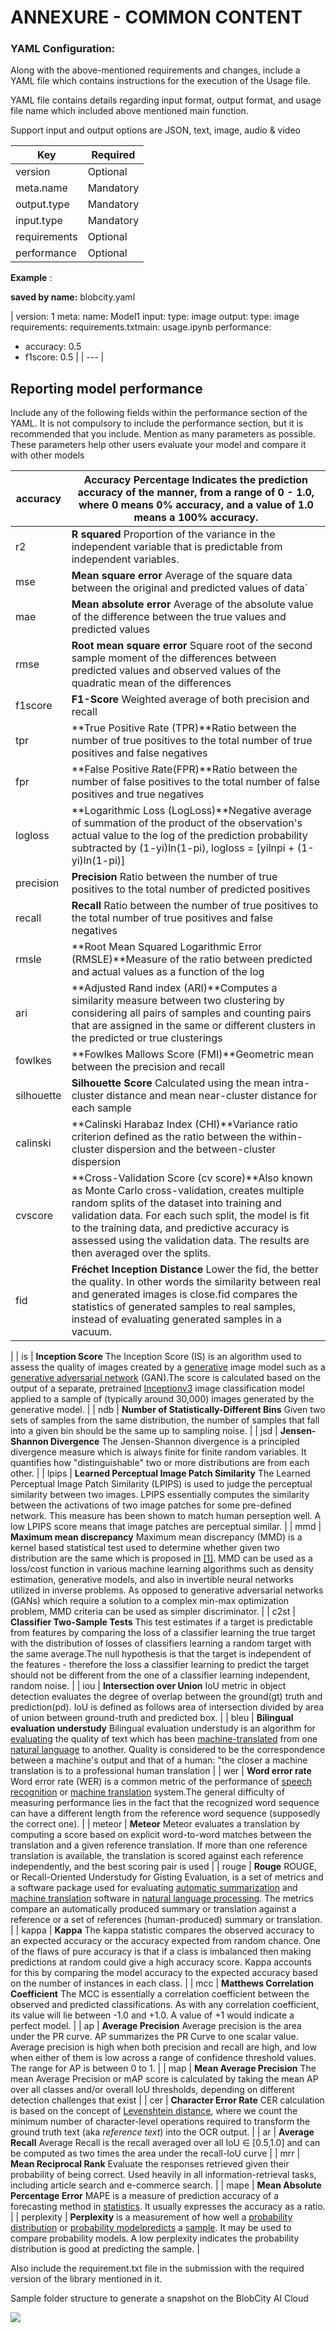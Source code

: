 # ANNEXURE - COMMON CONTENT

### YAML Configuration:

Along with the above-mentioned requirements and changes, include a YAML file which contains instructions for the execution of the Usage file.

YAML file contains details regarding input format, output format, and usage file name which included above mentioned main function.

Support input and output options are JSON, text, image, audio & video

| **Key** | **Required** |
| --- | --- |
| version | Optional |
| meta.name | Mandatory |
| output.type | Mandatory |
| input.type | Mandatory |
| requirements | Optional |
| performance | Optional |

**Example** :

**saved by name:** blobcity.yaml

| version: 1
 meta:
 name: Model1
 input:
 type: image
 output:
 type: image
 requirements: requirements.txtmain: usage.ipynb
 performance:
 - accuracy: 0.5
 - f1score: 0.5 |
| --- |

## Reporting model performance

Include any of the following fields within the performance section of the YAML. It is not compulsory to include the performance section, but it is recommended that you include. Mention as many parameters as possible. These parameters help other users evaluate your model and compare it with other models

| accuracy | **Accuracy Percentage** Indicates the prediction accuracy of the manner, from a range of 0 - 1.0, where 0 means 0% accuracy, and a value of 1.0 means a 100% accuracy. |
| --- | --- |
| r2 | **R squared** Proportion of the variance in the independent variable that is predictable from independent variables. |
| mse | **Mean square error** Average of the square data between the original and predicted values of data` |
| mae | **Mean absolute error** Average of the absolute value of the difference between the true values and predicted values |
| rmse | **Root mean square error** Square root of the second sample moment of the differences between predicted values and observed values of the quadratic mean of the differences |
| f1score | **F1-Score** Weighted average of both precision and recall |
| tpr | **True Positive Rate (TPR)**Ratio between the number of true positives to the total number of true positives and false negatives |
| fpr | **False Positive Rate(FPR)**Ratio between the number of false positives to the total number of false positives and true negatives |
| logloss | **Logarithmic Loss (LogLoss)**Negative average of summation of the product of the observation's actual value to the log of the prediction probability subtracted by (1-yi)ln(1-pi), logloss = [yilnpi + (1-yi)ln(1-pi)] |
| precision | **Precision** Ratio between the number of true positives to the total number of predicted positives |
| recall | **Recall** Ratio between the number of true positives to the total number of true positives and false negatives |
| rmsle | **Root Mean Squared Logarithmic Error (RMSLE)**Measure of the ratio between predicted and actual values as a function of the log |
| ari | **Adjusted Rand index (ARI)**Computes a similarity measure between two clustering by considering all pairs of samples and counting pairs that are assigned in the same or different clusters in the predicted or true clusterings |
| fowlkes | **Fowlkes Mallows Score (FMI)**Geometric mean between the precision and recall |
| silhouette | **Silhouette Score** Calculated using the mean intra-cluster distance and mean near-cluster distance for each sample |
| calinski | **Calinski Harabaz Index (CHI)**Variance ratio criterion defined as the ratio between the within-cluster dispersion and the between-cluster dispersion |
| cvscore | **Cross-Validation Score (cv score)**Also known as Monte Carlo cross-validation, creates multiple random splits of the dataset into training and validation data. For each such split, the model is fit to the training data, and predictive accuracy is assessed using the validation data. The results are then averaged over the splits. |
| fid | **Fréchet Inception Distance** Lower the fid, the better the quality. In other words the similarity between real and generated images is close.fid compares the statistics of generated samples to real samples, instead of evaluating generated samples in a vacuum.
 |
| is | **Inception Score** The Inception Score (IS) is an algorithm used to assess the quality of images created by a [generative](https://en.wikipedia.org/wiki/Generative_model) image model such as a [generative adversarial network](https://en.wikipedia.org/wiki/Generative_adversarial_network) (GAN).The score is calculated based on the output of a separate, pretrained [Inceptionv3](https://en.wikipedia.org/wiki/Inceptionv3) image classification model applied to a sample of (typically around 30,000) images generated by the generative model. |
| ndb | **Number of Statistically-Different Bins** Given two sets of samples from the same distribution, the number of samples that fall into a given bin should be the same up to sampling noise. |
| jsd | **Jensen-Shannon Divergence** The Jensen-Shannon divergence is a principled divergence measure which is always finite for finite random variables. It quantifies how "distinguishable" two or more distributions are from each other. |
| lpips | **Learned Perceptual Image Patch Similarity** The Learned Perceptual Image Patch Similarity (LPIPS) is used to judge the perceptual similarity between two images. LPIPS essentially computes the similarity between the activations of two image patches for some pre-defined network. This measure has been shown to match human perseption well. A low LPIPS score means that image patches are perceptual similar. |
| mmd | **Maximum mean discrepancy** Maximum mean discrepancy (MMD) is a kernel based statistical test used to determine whether given two distribution are the same which is proposed in [[1]](https://www.onurtunali.com/ml/2019/03/08/maximum-mean-discrepancy-in-machine-learning.html#references). MMD can be used as a loss/cost function in various machine learning algorithms such as density estimation, generative models, and also in invertible neural networks utilized in inverse problems. As opposed to generative adversarial networks (GANs) which require a solution to a complex min-max optimization problem, MMD criteria can be used as simpler discriminator. |
| c2st | **Classifier Two-Sample Tests** This test estimates if a target is predictable from features by comparing the loss of a classifier learning the true target with the distribution of losses of classifiers learning a random target with the same average.The null hypothesis is that the target is independent of the features - therefore the loss a classifier learning to predict the target should not be different from the one of a classifier learning independent, random noise. |
| iou | **Intersection over Union** IoU metric in object detection evaluates the degree of overlap between the ground(gt) truth and prediction(pd). IoU is defined as follows area of intersection divided by area of union between ground-truth and predicted box. |
| bleu | **Bilingual evaluation understudy** Bilingual evaluation understudy is an algorithm for [evaluating](https://en.wikipedia.org/wiki/Evaluation_of_machine_translation) the quality of text which has been [machine-translated](https://en.wikipedia.org/wiki/Machine_translation) from one [natural language](https://en.wikipedia.org/wiki/Natural_language) to another. Quality is considered to be the correspondence between a machine's output and that of a human: "the closer a machine translation is to a professional human translation |
| wer | **Word error rate** Word error rate (WER) is a common metric of the performance of [speech recognition](https://en.wikipedia.org/wiki/Speech_recognition) or [machine translation](https://en.wikipedia.org/wiki/Machine_translation) system.The general difficulty of measuring performance lies in the fact that the recognized word sequence can have a different length from the reference word sequence (supposedly the correct one). |
| meteor | **Meteor** Meteor evaluates a translation by computing a score based on explicit word-to-word matches between the translation and a given reference translation. If more than one reference translation is available, the translation is scored against each reference independently, and the best scoring pair is used |
| rouge | **Rouge** ROUGE, or Recall-Oriented Understudy for Gisting Evaluation, is a set of metrics and a software package used for evaluating [automatic summarization](https://en.wikipedia.org/wiki/Automatic_summarization) and [machine translation](https://en.wikipedia.org/wiki/Machine_translation) software in [natural language processing](https://en.wikipedia.org/wiki/Natural_language_processing). The metrics compare an automatically produced summary or translation against a reference or a set of references (human-produced) summary or translation. |
| kappa | **Kappa** The kappa statistic compares the observed accuracy to an expected accuracy or the accuracy expected from random chance. One of the flaws of pure accuracy is that if a class is imbalanced then making predictions at random could give a high accuracy score. Kappa accounts for this by comparing the model accuracy to the expected accuracy based on the number of instances in each class. |
| mcc | **Matthews Correlation Coefficient** The MCC is essentially a correlation coefficient between the observed and predicted classifications. As with any correlation coefficient, its value will lie between -1.0 and +1.0. A value of +1 would indicate a perfect model. |
| ap | **Average Precision** Average precision is the area under the PR curve. AP summarizes the PR Curve to one scalar value. Average precision is high when both precision and recall are high, and low when either of them is low across a range of confidence threshold values. The range for AP is between 0 to 1. |
| map | **Mean Average Precision** The mean Average Precision or mAP score is calculated by taking the mean AP over all classes and/or overall IoU thresholds, depending on different detection challenges that exist |
| cer | **Character Error Rate** CER calculation is based on the concept of [Levenshtein distance](https://towardsdatascience.com/evaluating-ocr-output-quality-with-character-error-rate-cer-and-word-error-rate-wer-853175297510#9bd1), where we count the minimum number of character-level operations required to transform the ground truth text (aka _reference text_) into the OCR output. |
| ar | **Average Recall** Average Recall is the recall averaged over all IoU ∈ [0.5,1.0] and can be computed as two times the area under the recall-IoU curve |
| mrr | **Mean Reciprocal Rank** Evaluate the responses retrieved given their probability of being correct. Used heavily in all information-retrieval tasks, including article search and e-commerce search. |
| mape | **Mean Absolute Percentage Error** MAPE is a measure of prediction accuracy of a forecasting method in [statistics](https://en.wikipedia.org/wiki/Statistics). It usually expresses the accuracy as a ratio. |
| perplexity | **Perplexity** is a measurement of how well a [probability distribution](https://en.wikipedia.org/wiki/Probability_distribution) or [probability model](https://en.wikipedia.org/wiki/Probability_model)[predicts](https://en.wikipedia.org/wiki/Prediction) a [sample](https://en.wikipedia.org/wiki/Sample_(statistics)). It may be used to compare probability models. A low perplexity indicates the probability distribution is good at predicting the sample. |

Also include the requirement.txt file in the submission with the required version of the library mentioned in it.

Sample folder structure to generate a snapshot on the BlobCity AI Cloud

![](RackMultipart20221003-1-t7tsc8_html_6d3f00d3dbf45257.png)
